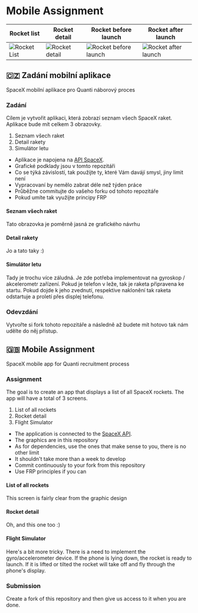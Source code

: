 # Mobile Assignment

| Rocket list  | Rocket detail | Rocket before launch | Rocket after launch |
| ------------- | ------------- | ------------- | ------------- |
| ![Rocket List](./Screens/Rocket%20List.png?raw=true)  | ![Rocket detail](./Screens/Rocket%20Detail.png?raw=true)  | ![Rocket before launch](./Screens/Rocket%20Launch%20-%20Before.png?raw=true) | ![Rocket after launch](./Screens/Rocket%20Launch%20-%20After.png?raw=true) |


## 🇨🇿 Zadání mobilní aplikace
SpaceX mobilní aplikace pro Quanti náborový proces

### Zadání
Cílem je vytvořit aplikaci, která zobrazí seznam všech SpaceX raket. Aplikace bude mít celkem 3 obrazovky. 

1. Seznam všech raket
2. Detail rakety
3. Simulátor letu

 * Aplikace je napojena na [API SpaceX](https://docs.spacexdata.com). 
 * Grafické podklady jsou v tomto repozitáři
 * Co se týká závislostí, tak použijte ty, které Vám davájí smysl, jiny limit není
 * Vypracovaní by nemělo zabrat déle než týden práce
 * Průběžne commitujte do vašeho forku od tohoto repozitáře
 * Pokud umíte tak využijte principy FRP 

#### Seznam všech raket
Tato obrazovka je poměrně jasná ze grafického návrhu 

#### Detail rakety
Jo a tato taky :) 

#### Simulátor letu
Tady je trochu více záludná. Je zde potřeba implementovat na gyroskop / akcelerometr zařízení. Pokud je telefon v leže, tak je raketa připravena ke startu. Pokud dojde k jeho zvednutí, respektive naklonění tak raketa odstartuje a proletí přes displej telefonu. 

### Odevzdání
Vytvořte si fork tohoto repozitáře a následně až budete mít hotovo tak nám udělte do něj přístup. 

## 🇬🇧 Mobile Assignment
SpaceX mobile app for Quanti recruitment process

### Assignment
The goal is to create an app that displays a list of all SpaceX rockets. The app will have a total of 3 screens. 

1. List of all rockets
2. Rocket detail
3. Flight Simulator

 * The application is connected to the [SpaceX API](https://docs.spacexdata.com). 
 * The graphics are in this repository
 * As for dependencies, use the ones that make sense to you, there is no other limit
 * It shouldn't take more than a week to develop
 * Commit continuously to your fork from this repository
 * Use FRP principles if you can 

#### List of all rockets
This screen is fairly clear from the graphic design 

#### Rocket detail
Oh, and this one too :) 

#### Flight Simulator
Here's a bit more tricky. There is a need to implement the gyro/accelerometer device. If the phone is lying down, the rocket is ready to launch. If it is lifted or tilted the rocket will take off and fly through the phone's display. 

### Submission
Create a fork of this repository and then give us access to it when you are done. 

